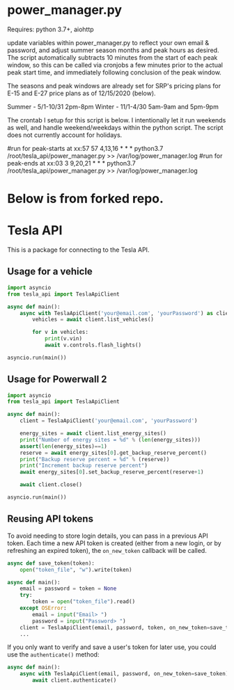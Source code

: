# power_manager.py

Requires: python 3.7+, aiohttp

update variables within power_manager.py to reflect your own email & password, and adjust summer season months and peak hours as desired. The script automatically subtracts 10 minutes from the start of each peak window, so this can be called via cronjobs a few minutes prior to the actual peak start time, and immediately following conclusion of the peak window.

The seasons and peak windows are already set for SRP's pricing plans for E-15 and E-27 price plans as of 12/15/2020 (below).

Summer - 5/1-10/31 2pm-8pm
Winter - 11/1-4/30 5am-9am and 5pm-9pm

The crontab I setup for this script is below. I intentionally let it run weekends as well, and handle weekend/weekdays within the python script. The script does not currently account for holidays.

#run for peak-starts at xx:57
57 4,13,16 * * * python3.7 /root/tesla_api/power_manager.py >> /var/log/power_manager.log
#run for peak-ends at xx:03
3  9,20,21 * * * python3.7 /root/tesla_api/power_manager.py >> /var/log/power_manager.log



# Below is from forked repo.


# Tesla API

This is a package for connecting to the Tesla API.

## Usage for a vehicle

```python
import asyncio
from tesla_api import TeslaApiClient

async def main():
    async with TeslaApiClient('your@email.com', 'yourPassword') as client:
        vehicles = await client.list_vehicles()

        for v in vehicles:
            print(v.vin)
            await v.controls.flash_lights()

asyncio.run(main())
```


## Usage for Powerwall 2

```python
import asyncio
from tesla_api import TeslaApiClient

async def main():
    client = TeslaApiClient('your@email.com', 'yourPassword')

    energy_sites = await client.list_energy_sites()
    print("Number of energy sites = %d" % (len(energy_sites)))
    assert(len(energy_sites)==1)
    reserve = await energy_sites[0].get_backup_reserve_percent()
    print("Backup reserve percent = %d" % (reserve))
    print("Increment backup reserve percent")
    await energy_sites[0].set_backup_reserve_percent(reserve+1)

    await client.close()

asyncio.run(main())
```


## Reusing API tokens

To avoid needing to store login details, you can pass in a previous API token.
Each time a new API token is created (either from a new login, or by refreshing an
expired token), the `on_new_token` callback will be called.

```python
async def save_token(token):
    open("token_file", "w").write(token)

async def main():
    email = password = token = None
    try:
        token = open("token_file").read()
    except OSError:
        email = input("Email> ")
        password = input("Password> ")
    client = TeslaApiClient(email, password, token, on_new_token=save_token)
    ...
```

If you only want to verify and save a user's token for later use,
you could use the `authenticate()` method:
```python
async def main():
    async with TeslaApiClient(email, password, on_new_token=save_token) as client:
        await client.authenticate()
```

